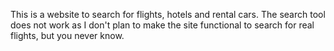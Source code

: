 This is a website to search for flights, hotels and rental cars. The search tool does not work as I don't plan to make the site functional to search for real flights, but you never know.